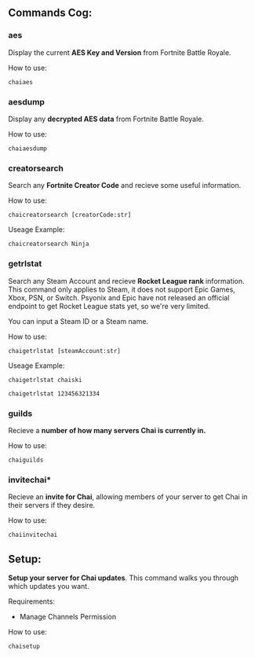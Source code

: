 ## Commands Cog:
### **aes**
Display the current **AES Key and Version** from Fortnite Battle Royale.

How to use:
```
chaiaes
```

### **aesdump**
Display any **decrypted AES data** from Fortnite Battle Royale.

How to use:
```
chaiaesdump
```

### **creatorsearch**
Search any **Fortnite Creator Code** and recieve some useful information.

How to use:
```
chaicreatorsearch [creatorCode:str]
```

Useage Example:
```
chaicreatorsearch Ninja
```

### **getrlstat**
Search any Steam Account and recieve **Rocket League rank** information. This command only applies to Steam, it does not support Epic Games, Xbox, PSN, or Switch. Psyonix and Epic have not released an official endpoint to get Rocket League stats yet, so we're very limited.

You can input a Steam ID or a Steam name.

How to use:
```
chaigetrlstat [steamAccount:str]
```

Useage Example:
```
chaigetrlstat chaiski

chaigetrlstat 123456321334
```

### **guilds**
Recieve a **number of how many servers Chai is currently in.**

How to use:
```
chaiguilds
```

### **invitechai***
Recieve an **invite for Chai**, allowing members of your server to get Chai in their servers if they desire.

How to use:
```
chaiinvitechai
```
## Setup:
**Setup your server for Chai updates**. This command walks you through which updates you want.

Requirements:
- Manage Channels Permission

How to use:
```
chaisetup
```